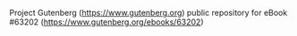 Project Gutenberg (https://www.gutenberg.org) public repository for
eBook #63202 (https://www.gutenberg.org/ebooks/63202)
